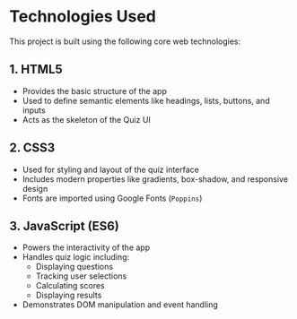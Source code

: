 # Technologies Used

This project is built using the following core web technologies:

## 1. HTML5

- Provides the basic structure of the app
- Used to define semantic elements like headings, lists, buttons, and inputs
- Acts as the skeleton of the Quiz UI

## 2. CSS3

- Used for styling and layout of the quiz interface
- Includes modern properties like gradients, box-shadow, and responsive design
- Fonts are imported using Google Fonts (`Poppins`)

## 3. JavaScript (ES6)

- Powers the interactivity of the app
- Handles quiz logic including:
  - Displaying questions
  - Tracking user selections
  - Calculating scores
  - Displaying results
- Demonstrates DOM manipulation and event handling
